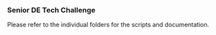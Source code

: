 ### Senior DE Tech Challenge
Please refer to the individual folders for the scripts and documentation.
